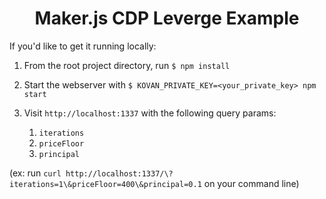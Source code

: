 <h1 align="center">
Maker.js CDP Leverge Example
</h1>

If you'd like to get it running locally:

1.  From the root project directory, run
    `$ npm install`
2.  Start the webserver with
    `$ KOVAN_PRIVATE_KEY=<your_private_key> npm start`
3.  Visit `http://localhost:1337` with the following query params:

    1.  `iterations`
    2.  `priceFloor`
    3.  `principal`

(ex: run `curl http://localhost:1337/\?iterations=1\&priceFloor=400\&principal=0.1` on your command line)
